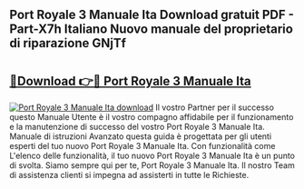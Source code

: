 ## Port Royale 3 Manuale Ita Download gratuit PDF - Part-X7h Italiano Nuovo manuale del proprietario di riparazione GNjTf

# <h2><a href="http://dffiry.blite.top/?on=Port+Royale+3+Manuale+Ita">🔗Download 👉🔴 Port Royale 3 Manuale Ita</a></h2>

[![Port Royale 3 Manuale Ita download](https://i.imgur.com/lujVjoI.png)](http://dffiry.blite.top/?on=Port+Royale+3+Manuale+Ita)
Il vostro Partner per il successo questo Manuale Utente è il vostro compagno affidabile per il funzionamento e la manutenzione di successo del vostro Port Royale 3 Manuale Ita. Manuale di istruzioni Avanzato questa guida è progettata per gli utenti esperti del tuo nuovo Port Royale 3 Manuale Ita. Con funzionalità come L'elenco delle funzionalità, il tuo nuovo Port Royale 3 Manuale Ita è un punto di svolta. Siamo sempre qui per te, Port Royale 3 Manuale Ita. Il nostro Team di assistenza clienti si impegna ad assisterti in tutte le Richieste.
